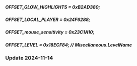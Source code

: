 ##### OFFSET_GLOW_HIGHLIGHTS = 0xB2AD380;
##### OFFSET_LOCAL_PLAYER = 0x24F6288;
##### OFFSET_mouse_sensitivity = 0x23C1A10;
##### OFFSET_LEVEL = 0x18ECF84; // Miscellaneous.LevelName

### Update 2024-11-14
